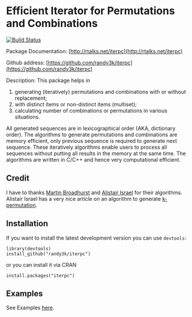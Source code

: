 Efficient Iterator for Permutations and Combinations
===

[![Build Status](https://travis-ci.org/randy3k/iterpc.svg?branch=master)](https://travis-ci.org/randy3k/iterpc)

Package Documentation: [http://rtalks.net/iterpc](http://rtalks.net/iterpc)

Github address: [https://github.com/randy3k/iterpc](https://github.com/randy3k/iterpc)


Description: This package helps in 

  1. generating (iteratively) permutations and combinations with or without replacement; 
  2. with distinct items or non-distinct items (multiset); 
  3. calculating number of combinations or permutations in various situations. 

All generated sequences are in lexicographical order (AKA, dictionary order). The algorithms to generate permutations and combinations are memory efficient, only previous sequence is required to generate next sequence. These iteratively algorithms enable users to process all sequences without putting all results in the memory at the same time.  The algorithms are written in C/C++ and hence very computational efficient. 

## Credit

I have to thanks [Martin Broadhurst](http://www.martinbroadhurst.com) and [Alistair Israel](http://alistairisrael.wordpress.com) for their algorithms. Alistair Israel has a very nice article on an algorithm to generate [k-permutation](http://alistairisrael.wordpress.com/2009/09/22/simple-efficient-pnk-algorithm/).

## Installation

If you want to install the latest development version you can use `devtools`:

```
library(devtools)
install_github("randy3k/iterpc")
```

or you can install it via CRAN

```
install.packages("iterpc")
```

## Examples

See Examples [here](http://rtalks.net/iterpc/iterpc.html).
